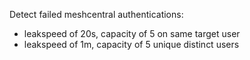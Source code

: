 Detect failed meshcentral authentications:

 - leakspeed of 20s, capacity of 5 on same target user
 - leakspeed of 1m, capacity of 5 unique distinct users
